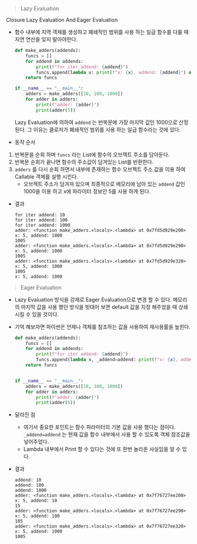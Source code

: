 > Lazy Evaluation
<aside>Closure Lazy Evaluation And Eager Evaluation</aside>

* 함수 내부에 지역 객체를 생성하고 폐쇄적인 범위를 사용 하는 일급 함수를 다룰 때 지연 연산을 잊지 말아야한다.

	```python
	def make_adders(addends):
	    funcs = []
	    for addend in addends:
	        print(f"for iter addend: {addend}")
	        funcs.append(lambda x: print(f"x: {x}, addend: {addend}") or x + addend)
	    return funcs

	if __name__ == "__main__":
	    adders = make_adders([10, 100, 1000])
	    for adder in adders:
	        print(f"adder: {adder}")
	        print(adder(5))
	```

	Lazy Evaluation에 의하여 `addend` 는 반복문에 가장 마지막 값인 1000으로 산정 된다. 그 이유는 클로저가 폐쇄적인 범위를 사용 하는 일급 함수라는 것에 있다.

- 동작 순서
1. 반복문을 순회 하며 `funcs` 라는 List에 함수의 오브젝트 주소를 담아둔다.
2. 반복문 순회가 끝나면 함수의 주소값이 담겨있는 List를 반환한다.
3. `adders` 를 다시 순회 하면서 내부에 존재하는 함수 오브젝트 주소 값을 이용 하여 Callable 객체를 실행 시킨다.
	- 오브젝트 주소가 담겨져 있으며 최종적으로 메모리에 남아 있는 `addend` 값인 1000을 이용 하고 x에 파라미터 정보인 5를 사용 하게 된다.

- 결과

	```
	for iter addend: 10
	for iter addend: 100
	for iter addend: 1000
	adder: <function make_adders.<locals>.<lambda> at 0x7fd5d929e200>
	x: 5, addend: 1000
	1005
	adder: <function make_adders.<locals>.<lambda> at 0x7fd5d929e290>
	x: 5, addend: 1000
	1005
	adder: <function make_adders.<locals>.<lambda> at 0x7fd5d929e320>
	x: 5, addend: 1000
	1005
	x: 5, addend: 1000
	```


> Eager Evaluation

- Lazy Evaluation 방식을 강제로 Eager Evaluation으로 변경 할 수 있다. 메모리의 마지막 값을 사용 했던 방식을 빗대어 보면 default 값을 지정 해주었을 때 상쇄 시킬 수 있을 것이다.
- 기억 해보자면 파이썬은 언제나 객체를 참조하는 값을 사용하여 재사용률을 높힌다.

	```python
	def make_adders(addends):
	    funcs = []
	    for addend in addends:
	        print(f"for iter addend: {addend}")
	        funcs.append(lambda x, _addend=addend: print(f"x: {x}, addend: {_addend}") or x + _addend)
	    return funcs
	
	
	if __name__ == "__main__":
	    adders = make_adders([10, 100, 1000])
	    for adder in adders:
	        print(f"adder: {adder}")
	        print(adder(5))
	```

- 달라진 점
	- 여기서 중요한 포인트는 함수 파라미터의 기본 값을 사용 했다는 점이다. `_addend=addend` 는 현재 값을 함수 내부에서 사용 할 수 있도록 객체 참조값을 넣어주었다.
	- Lambda 내부에서 Print 할 수 있다는 것에 또 한번 놀라운 사실임을 알 수 있다.


- 결과
	```
	addend: 10
	addend: 100
	addend: 1000
	adder: <function make_adders.<locals>.<lambda> at 0x7f76727ee200>
	x: 5, addend: 10
	15
	adder: <function make_adders.<locals>.<lambda> at 0x7f76727ee290>
	x: 5, addend: 100
	105
	adder: <function make_adders.<locals>.<lambda> at 0x7f76727ee320>
	x: 5, addend: 1000
	1005
	```
